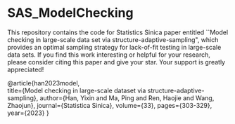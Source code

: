 # SAS_ModelChecking

This repository contains the code for Statistics Sinica paper entitled ``Model checking in large-scale data set via structure-adaptive-sampling", which provides an optimal sampling strategy for lack-of-fit testing in large-scale data sets. If you find this work interesting or helpful for your research, please consider citing this paper and give your star. Your support is greatly appreciated!

@article{han2023model,    
 	title={Model checking in large-scale dataset via structure-adaptive-sampling},
		author={Han, Yixin and Ma, Ping and Ren, Haojie and Wang, Zhaojun},
 	journal={Statistica Sinica},
 	volume={33},
	 pages={303-329},
 	year={2023}
}
